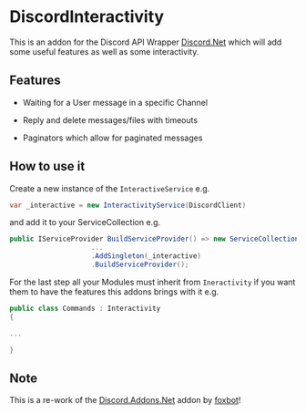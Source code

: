 # DiscordInteractivity

This is an addon for the Discord API Wrapper [Discord.Net](https://github.com/discord-net/Discord.Net) which will add some useful features as well as some interactivity.



## Features

- Waiting for a User message in a specific Channel

- Reply and delete messages/files with timeouts

- Paginators which allow for paginated messages

  

## How to use it

Create a new instance of the `InteractiveService` e.g.
```cs
var _interactive = new InteractivityService(DiscordClient)
```

and add it to your ServiceCollection e.g.

```cs
public IServiceProvider BuildServiceProvider() => new ServiceCollection()
                    ...
                    .AddSingleton(_interactive)
                    .BuildServiceProvider();
```

For the last step all your Modules must inherit from `Ineractivity` if you want them to have the features this addons brings with it e.g.

```cs
public class Commands : Interactivity
{

...

}
```



## Note

This is a re-work of the [Discord.Addons.Net](https://github.com/foxbot/Discord.Addons.Interactive) addon by [foxbot](https://github.com/foxbot)!

